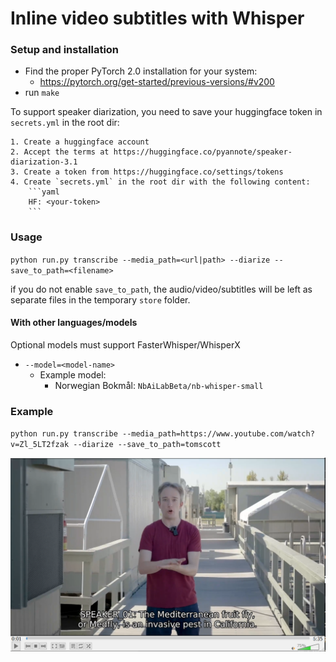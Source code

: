 # Inline video subtitles with Whisper

### Setup and installation

- Find the proper PyTorch 2.0 installation for your system:
    - https://pytorch.org/get-started/previous-versions/#v200
- run `make`

To support speaker diarization, you need to save your huggingface token in `secrets.yml` in the root dir:

    1. Create a huggingface account
    2. Accept the terms at https://huggingface.co/pyannote/speaker-diarization-3.1
    3. Create a token from https://huggingface.co/settings/tokens
    4. Create `secrets.yml` in the root dir with the following content:
        ```yaml
        HF: <your-token>
        ```

### Usage
`python run.py transcribe --media_path=<url|path> --diarize --save_to_path=<filename>`

if you do not enable `save_to_path`, the audio/video/subtitles will be left as separate files in the temporary `store` folder.

#### With other languages/models
Optional models must support FasterWhisper/WhisperX
- `--model=<model-name>`
    - Example model:
        - Norwegian Bokmål: `NbAiLabBeta/nb-whisper-small`

### Example

`python run.py transcribe --media_path=https://www.youtube.com/watch?v=Zl_5LT2fzak --diarize --save_to_path=tomscott`

![tom-scott](assets/tomscott.png)